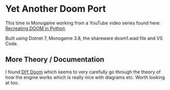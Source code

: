 # Yet Another Doom Port
This time in Monogame working from a YouTube video series found here: [Recreating DOOM in Python](https://www.youtube.com/watch?v=KdYTvqZmyBk&list=PLi77irUVkDasNAYQPr3N8nVcJLQAlANva).

Built using Dotnet 7, Monogame 3.8, the shareware doom1.wad file and VS Code.

## More Theory / Documentation
I found [DIY Doom](https://github.com/amroibrahim/DIYDoom) which seems to very carefully go through the theory of how the engine works which is really nice with diagrams etc. Worth looking at too.
